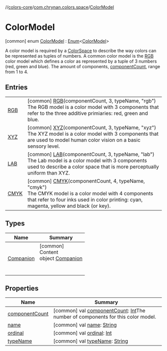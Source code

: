 //[colors-core](../../../index.md)/[com.chrynan.colors.space](../index.md)/[ColorModel](index.md)



# ColorModel  
 [common] enum [ColorModel](index.md) : [Enum](https://kotlinlang.org/api/latest/jvm/stdlib/kotlin/-enum/index.html)<[ColorModel](index.md)> 

A color model is required by a [ColorSpace](../-color-space/index.md) to describe the way colors can be represented as tuples of numbers. A common color model is the [RGB](-r-g-b/index.md) color model which defines a color as represented by a tuple of 3 numbers (red, green and blue). The amount of components, [componentCount](component-count.md), range from 1 to 4.

   


## Entries  
  
| | |
|---|---|
| <a name="com.chrynan.colors.space/ColorModel.RGB///PointingToDeclaration/"></a>[RGB](-r-g-b/index.md)| <a name="com.chrynan.colors.space/ColorModel.RGB///PointingToDeclaration/"></a> [common] [RGB](-r-g-b/index.md)(componentCount, 3, typeName, "rgb")  <br>The RGB model is a color model with 3 components that refer to the three additive primiaries: red, green and blue.   <br>|
| <a name="com.chrynan.colors.space/ColorModel.XYZ///PointingToDeclaration/"></a>[XYZ](-x-y-z/index.md)| <a name="com.chrynan.colors.space/ColorModel.XYZ///PointingToDeclaration/"></a> [common] [XYZ](-x-y-z/index.md)(componentCount, 3, typeName, "xyz")  <br>The XYZ model is a color model with 3 components that are used to model human color vision on a basic sensory level.   <br>|
| <a name="com.chrynan.colors.space/ColorModel.LAB///PointingToDeclaration/"></a>[LAB](-l-a-b/index.md)| <a name="com.chrynan.colors.space/ColorModel.LAB///PointingToDeclaration/"></a> [common] [LAB](-l-a-b/index.md)(componentCount, 3, typeName, "lab")  <br>The Lab model is a color model with 3 components used to describe a color space that is more perceptually uniform than XYZ.   <br>|
| <a name="com.chrynan.colors.space/ColorModel.CMYK///PointingToDeclaration/"></a>[CMYK](-c-m-y-k/index.md)| <a name="com.chrynan.colors.space/ColorModel.CMYK///PointingToDeclaration/"></a> [common] [CMYK](-c-m-y-k/index.md)(componentCount, 4, typeName, "cmyk")  <br>The CMYK model is a color model with 4 components that refer to four inks used in color printing: cyan, magenta, yellow and black (or key).   <br>|


## Types  
  
|  Name |  Summary | 
|---|---|
| <a name="com.chrynan.colors.space/ColorModel.Companion///PointingToDeclaration/"></a>[Companion](-companion/index.md)| <a name="com.chrynan.colors.space/ColorModel.Companion///PointingToDeclaration/"></a>[common]  <br>Content  <br>object [Companion](-companion/index.md)  <br><br><br>|


## Properties  
  
|  Name |  Summary | 
|---|---|
| <a name="com.chrynan.colors.space/ColorModel/componentCount/#/PointingToDeclaration/"></a>[componentCount](component-count.md)| <a name="com.chrynan.colors.space/ColorModel/componentCount/#/PointingToDeclaration/"></a> [common] val [componentCount](component-count.md): [Int](https://kotlinlang.org/api/latest/jvm/stdlib/kotlin/-int/index.html)The number of components for this color model.   <br>|
| <a name="com.chrynan.colors.space/ColorModel/name/#/PointingToDeclaration/"></a>[name](index.md#%5Bcom.chrynan.colors.space%2FColorModel%2Fname%2F%23%2FPointingToDeclaration%2F%5D%2FProperties%2F-144979981)| <a name="com.chrynan.colors.space/ColorModel/name/#/PointingToDeclaration/"></a> [common] val [name](index.md#%5Bcom.chrynan.colors.space%2FColorModel%2Fname%2F%23%2FPointingToDeclaration%2F%5D%2FProperties%2F-144979981): [String](https://kotlinlang.org/api/latest/jvm/stdlib/kotlin/-string/index.html)   <br>|
| <a name="com.chrynan.colors.space/ColorModel/ordinal/#/PointingToDeclaration/"></a>[ordinal](index.md#%5Bcom.chrynan.colors.space%2FColorModel%2Fordinal%2F%23%2FPointingToDeclaration%2F%5D%2FProperties%2F-144979981)| <a name="com.chrynan.colors.space/ColorModel/ordinal/#/PointingToDeclaration/"></a> [common] val [ordinal](index.md#%5Bcom.chrynan.colors.space%2FColorModel%2Fordinal%2F%23%2FPointingToDeclaration%2F%5D%2FProperties%2F-144979981): [Int](https://kotlinlang.org/api/latest/jvm/stdlib/kotlin/-int/index.html)   <br>|
| <a name="com.chrynan.colors.space/ColorModel/typeName/#/PointingToDeclaration/"></a>[typeName](type-name.md)| <a name="com.chrynan.colors.space/ColorModel/typeName/#/PointingToDeclaration/"></a> [common] val [typeName](type-name.md): [String](https://kotlinlang.org/api/latest/jvm/stdlib/kotlin/-string/index.html)   <br>|

